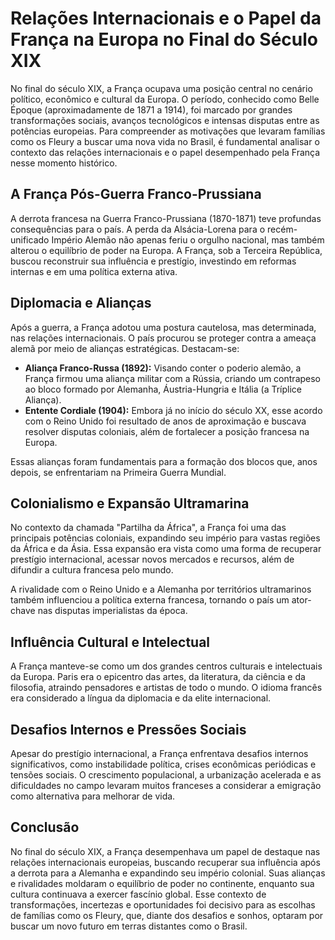 # Relações Internacionais e o Papel da França na Europa no Final do Século XIX

No final do século XIX, a França ocupava uma posição central no cenário político, econômico e cultural da Europa. O período, conhecido como Belle Époque (aproximadamente de 1871 a 1914), foi marcado por grandes transformações sociais, avanços tecnológicos e intensas disputas entre as potências europeias. Para compreender as motivações que levaram famílias como os Fleury a buscar uma nova vida no Brasil, é fundamental analisar o contexto das relações internacionais e o papel desempenhado pela França nesse momento histórico.

## A França Pós-Guerra Franco-Prussiana

A derrota francesa na Guerra Franco-Prussiana (1870-1871) teve profundas consequências para o país. A perda da Alsácia-Lorena para o recém-unificado Império Alemão não apenas feriu o orgulho nacional, mas também alterou o equilíbrio de poder na Europa. A França, sob a Terceira República, buscou reconstruir sua influência e prestígio, investindo em reformas internas e em uma política externa ativa.

## Diplomacia e Alianças

Após a guerra, a França adotou uma postura cautelosa, mas determinada, nas relações internacionais. O país procurou se proteger contra a ameaça alemã por meio de alianças estratégicas. Destacam-se:

- **Aliança Franco-Russa (1892):** Visando conter o poderio alemão, a França firmou uma aliança militar com a Rússia, criando um contrapeso ao bloco formado por Alemanha, Áustria-Hungria e Itália (a Tríplice Aliança).
- **Entente Cordiale (1904):** Embora já no início do século XX, esse acordo com o Reino Unido foi resultado de anos de aproximação e buscava resolver disputas coloniais, além de fortalecer a posição francesa na Europa.

Essas alianças foram fundamentais para a formação dos blocos que, anos depois, se enfrentariam na Primeira Guerra Mundial.

## Colonialismo e Expansão Ultramarina

No contexto da chamada "Partilha da África", a França foi uma das principais potências coloniais, expandindo seu império para vastas regiões da África e da Ásia. Essa expansão era vista como uma forma de recuperar prestígio internacional, acessar novos mercados e recursos, além de difundir a cultura francesa pelo mundo.

A rivalidade com o Reino Unido e a Alemanha por territórios ultramarinos também influenciou a política externa francesa, tornando o país um ator-chave nas disputas imperialistas da época.

## Influência Cultural e Intelectual

A França manteve-se como um dos grandes centros culturais e intelectuais da Europa. Paris era o epicentro das artes, da literatura, da ciência e da filosofia, atraindo pensadores e artistas de todo o mundo. O idioma francês era considerado a língua da diplomacia e da elite internacional.

## Desafios Internos e Pressões Sociais

Apesar do prestígio internacional, a França enfrentava desafios internos significativos, como instabilidade política, crises econômicas periódicas e tensões sociais. O crescimento populacional, a urbanização acelerada e as dificuldades no campo levaram muitos franceses a considerar a emigração como alternativa para melhorar de vida.

## Conclusão

No final do século XIX, a França desempenhava um papel de destaque nas relações internacionais europeias, buscando recuperar sua influência após a derrota para a Alemanha e expandindo seu império colonial. Suas alianças e rivalidades moldaram o equilíbrio de poder no continente, enquanto sua cultura continuava a exercer fascínio global. Esse contexto de transformações, incertezas e oportunidades foi decisivo para as escolhas de famílias como os Fleury, que, diante dos desafios e sonhos, optaram por buscar um novo futuro em terras distantes como o Brasil.